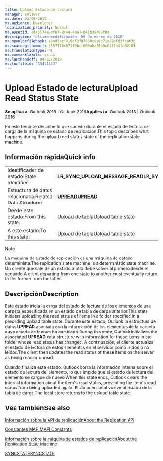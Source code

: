 ```yaml
---
title: Upload Estado de lectura
manager: soliver
ms.date: 03/09/2015
ms.audience: Developer
localization_priority: Normal
ms.assetid: 4d45574e-df87-8c44-4aa7-d41b38406f0a
description: 'Última modificación: 09 de marzo de 2015'
ms.openlocfilehash: e8ad2acf019df3f07060c8e8c71a62afd3fca03c
ms.sourcegitcommit: 8657170d071f9bcf680aba50b9c07f2a4fb82283
ms.translationtype: MT
ms.contentlocale: es-ES
ms.lasthandoff: 04/28/2019
ms.locfileid: "33431543"
---
```

# <a name="upload-read-status-state"></a><span data-ttu-id="06d8d-103">Upload Estado de lectura</span><span class="sxs-lookup"><span data-stu-id="06d8d-103">Upload Read Status State</span></span>

  
  
<span data-ttu-id="06d8d-104">**Se aplica a**: Outlook 2013 | Outlook 2016</span><span class="sxs-lookup"><span data-stu-id="06d8d-104">**Applies to**: Outlook 2013 | Outlook 2016</span></span> 
  
 <span data-ttu-id="06d8d-105">En este tema se describe lo que sucede durante el estado de lectura de carga de la máquina de estado de replicación.</span><span class="sxs-lookup"><span data-stu-id="06d8d-105">This topic describes what happens during the upload read status state of the replication state machine.</span></span> 
  
## <a name="quick-info"></a><span data-ttu-id="06d8d-106">Información rápida</span><span class="sxs-lookup"><span data-stu-id="06d8d-106">Quick info</span></span>

|||
|:-----|:-----|
|<span data-ttu-id="06d8d-107">Identificador de estado:</span><span class="sxs-lookup"><span data-stu-id="06d8d-107">State Identifier:</span></span>  <br/> |<span data-ttu-id="06d8d-108">**LR_SYNC_UPLOAD_MESSAGE_READ**</span><span class="sxs-lookup"><span data-stu-id="06d8d-108">**LR_SYNC_UPLOAD_MESSAGE_READ**</span></span> <br/> |
|<span data-ttu-id="06d8d-109">Estructura de datos relacionada:</span><span class="sxs-lookup"><span data-stu-id="06d8d-109">Related Data Structure:</span></span>  <br/> |<span data-ttu-id="06d8d-110">**[UPREAD](upread.md)**</span><span class="sxs-lookup"><span data-stu-id="06d8d-110">**[UPREAD](upread.md)**</span></span> <br/> |
|<span data-ttu-id="06d8d-111">Desde este estado:</span><span class="sxs-lookup"><span data-stu-id="06d8d-111">From this state:</span></span>  <br/> |[<span data-ttu-id="06d8d-112">Upload de tabla</span><span class="sxs-lookup"><span data-stu-id="06d8d-112">Upload table state</span></span>](upload-table-state.md) <br/> |
|<span data-ttu-id="06d8d-113">A este estado:</span><span class="sxs-lookup"><span data-stu-id="06d8d-113">To this state:</span></span>  <br/> |<span data-ttu-id="06d8d-114">Upload de tabla</span><span class="sxs-lookup"><span data-stu-id="06d8d-114">Upload table state</span></span>  <br/> |
   
> [!NOTE]
> <span data-ttu-id="06d8d-115">La máquina de estado de replicación es una máquina de estado determinista.</span><span class="sxs-lookup"><span data-stu-id="06d8d-115">The replication state machine is a deterministic state machine.</span></span> <span data-ttu-id="06d8d-116">Un cliente que sale de un estado a otro debe volver al primero desde el segundo.</span><span class="sxs-lookup"><span data-stu-id="06d8d-116">A client departing from one state to another must eventually return to the former from the latter.</span></span> 
  
## <a name="description"></a><span data-ttu-id="06d8d-117">Descripción</span><span class="sxs-lookup"><span data-stu-id="06d8d-117">Description</span></span>

<span data-ttu-id="06d8d-118">Este estado inicia la carga del estado de lectura de los elementos de una carpeta especificada en un estado de tabla de carga anterior.</span><span class="sxs-lookup"><span data-stu-id="06d8d-118">This state initiates uploading the read status of items in a folder specified in a preceding upload table state.</span></span> <span data-ttu-id="06d8d-119">Durante este estado, Outlook la estructura de datos **UPREAD** asociada con la información de los elementos de la carpeta cuyo estado de lectura ha cambiado.</span><span class="sxs-lookup"><span data-stu-id="06d8d-119">During this state, Outlook initializes the associated **UPREAD** data structure with information for those items in the folder whose read status has changed.</span></span> <span data-ttu-id="06d8d-120">A continuación, el cliente actualiza el estado de lectura de estos elementos en el servidor como leídos o no leídos.</span><span class="sxs-lookup"><span data-stu-id="06d8d-120">The client then updates the read status of these items on the server as being read or unread.</span></span> 
  
<span data-ttu-id="06d8d-121">Cuando finaliza este estado, Outlook borra la información interna sobre el estado de lectura del elemento, lo que impide que el estado de lectura del elemento se cargue de nuevo.</span><span class="sxs-lookup"><span data-stu-id="06d8d-121">When this state ends, Outlook clears the internal information about the item's read status, preventing the item's read status from being uploaded again.</span></span> <span data-ttu-id="06d8d-122">El almacén local vuelve al estado de la tabla de carga.</span><span class="sxs-lookup"><span data-stu-id="06d8d-122">The local store returns to the upload table state.</span></span>
  
## <a name="see-also"></a><span data-ttu-id="06d8d-123">Vea también</span><span class="sxs-lookup"><span data-stu-id="06d8d-123">See also</span></span>



[<span data-ttu-id="06d8d-124">Información sobre la API de replicación</span><span class="sxs-lookup"><span data-stu-id="06d8d-124">About the Replication API</span></span>](about-the-replication-api.md)
  
[<span data-ttu-id="06d8d-125">Constantes MAPI</span><span class="sxs-lookup"><span data-stu-id="06d8d-125">MAPI Constants</span></span>](mapi-constants.md)
  
[<span data-ttu-id="06d8d-126">Información sobre la máquina de estados de replicación</span><span class="sxs-lookup"><span data-stu-id="06d8d-126">About the Replication State Machine</span></span>](about-the-replication-state-machine.md)
  
[<span data-ttu-id="06d8d-127">SYNCSTATE</span><span class="sxs-lookup"><span data-stu-id="06d8d-127">SYNCSTATE</span></span>](syncstate.md)


